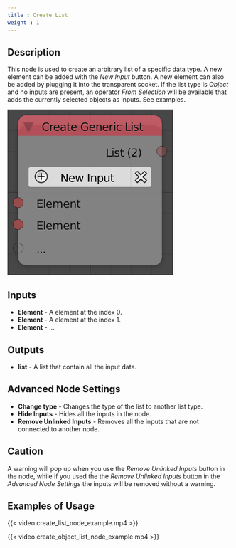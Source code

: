 ```yaml
---
title : Create List
weight : 1
---
```


## Description

This node is used to create an arbitrary list of a specific data type. A
new element can be added with the *New Input* button. A new element can
also be added by plugging it into the transparent socket. If the list
type is *Object* and no inputs are present, an operator *From Selection*
will be available that adds the currently selected objects as inputs.
See examples.

![image](create_list_node.png)

## Inputs

  - **Element** - A element at the index 0.
  - **Element** - A element at the index 1.
  - **Element** - ...

## Outputs

  - **list** - A list that contain all the input data.

## Advanced Node Settings

  - **Change type** - Changes the type of the list to another list type.
  - **Hide Inputs** - Hides all the inputs in the node.
  - **Remove Unlinked Inputs** - Removes all the inputs that are not
    connected to another node.

## Caution

A warning will pop up when you use the *Remove Unlinked Inputs* button
in the node, while if you used the the *Remove Unlinked Inputs* button
in the *Advanced Node Settings* the inputs will be removed without a
warning.

## Examples of Usage

{{< video create_list_node_example.mp4 >}}

{{< video create_object_list_node_example.mp4 >}}
